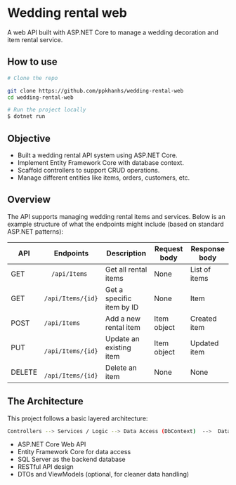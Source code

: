 
# Wedding rental web

A web API built with ASP.NET Core to manage a wedding decoration and item rental service.

## How to use

```sh
# Clone the repo

git clone https://github.com/ppkhanhs/wedding-rental-web
cd wedding-rental-web

# Run the project locally
$ dotnet run

```

## Objective

* Built a wedding rental API system using ASP.NET Core.
* Implement Entity Framework Core with database context.
* Scaffold controllers to support CRUD operations.
* Manage different entities like items, orders, customers, etc.


## Overview

The API supports managing wedding rental items and services. Below is an example structure of what the endpoints might include (based on standard ASP.NET patterns):

API | Endpoints | Description | Request body | Response body 
---|---|---|---|---
GET    | `	/api/Items`      | Get all rental items     | None       | List of items
GET    | `/api/Items/{id}` | Get a specific item by ID       | None       | Item
POST   | `/api/Items`      | 	Add a new rental item          | Item object | Created item
PUT    | `	/api/Items/{id}` | Update an existing item | Item object | Updated item
DELETE | `	/api/Items/{id}` | Delete an item          | None       | None 

## The Architecture

This project follows a basic layered architecture:

```sh
Controllers --> Services / Logic --> Data Access (DbContext)  -->  Database

```
* ASP.NET Core Web API
* Entity Framework Core for data access
* SQL Server as the backend database
* RESTful API design
* DTOs and ViewModels (optional, for cleaner data handling)
